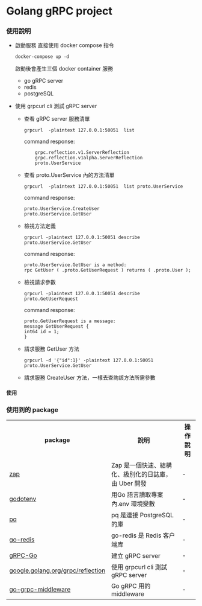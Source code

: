 # Golang  gRPC project

### 使用說明
* 啟動服務
    直接使用 docker compose 指令
    ```
    docker-compose up -d
    ```

    啟動後會產生三個 docker container 服務 
    * go gRPC server
    * redis
    * postgreSQL
* 使用 grpcurl cli 測試 gRPC server 
  
    * 查看 gRPC server 服務清單
        ```
        grpcurl  -plaintext 127.0.0.1:50051  list
        ```
        command response:
        ```
            grpc.reflection.v1.ServerReflection
            grpc.reflection.v1alpha.ServerReflection
            proto.UserService
        ```
    * 查看 proto.UserService 內的方法清單
        ```
        grpcurl  -plaintext 127.0.0.1:50051  list proto.UserService
        ```
        command response:
        ```
        proto.UserService.CreateUser
        proto.UserService.GetUser
        ```
    * 檢視方法定義
        ```
        grpcurl -plaintext 127.0.0.1:50051 describe proto.UserService.GetUser
        ```
        command response:
        ```
        proto.UserService.GetUser is a method:
        rpc GetUser ( .proto.GetUserRequest ) returns ( .proto.User );
        ```
    * 檢視請求參數
        ```
        grpcurl -plaintext 127.0.0.1:50051 describe proto.GetUserRequest
        ```
        command response:
        ```
        proto.GetUserRequest is a message:
        message GetUserRequest {
        int64 id = 1;
        }
        ```
    * 請求服務 GetUser 方法
        ```
        grpcurl -d '{"id":1}' -plaintext 127.0.0.1:50051 proto.UserService.GetUser
        ```
    * 請求服務 CreateUser 方法，一樣去查詢該方法所需參數

#### 使用

### 使用到的 package
<table>
    <th>package</th>
    <th>說明</th>
    <th>操作說明</th>
    <tr>
        <td><a href="https://github.com/spf13/viper" target="_blank">zap</a></td>
        <td>Zap 是一個快速、結構化、級別化的日誌庫，由 Uber 開發</td>
        <td>-</td>
    </tr>
    <tr>
        <td><a href="https://github.com/joho/godotenv" target="_blank">godotenv</a></td>
        <td>用Go 語言讀取專案內.env 環境變數</td>
        <td>-</td>
    </tr>
    <tr>
        <td><a href="https://github.com/lib/pq" target="_blank">pq
</a></td>
        <td>pq 是連接 PostgreSQL 的庫</td>
        <td> - </td>
    </tr>
    <tr>
        <td><a href="https://github.com/redis/go-redis/v9" target="_blank">go-redis</a></td>
        <td>go-redis 是 Redis 客户端库</td>
        <td> - </td>
    </tr>
    <tr>
        <td><a href="https://github.com/grpc/grpc-go" target="_blank">gRPC-Go</a></td>
        <td>建立 gRPC server</td>
        <td> - </td>
    </tr>
    <tr>
        <td><a href="https://github.com/grpc/grpc-go" target="_blank">google.golang.org/grpc/reflection</a></td>
        <td>使用 grpcurl cli 測試 gRPC server </td>
        <td> - </td>
    </tr>
    <tr>
        <td><a href="https://github.com/grpc-ecosystem/go-grpc-middleware" target="_blank">go-grpc-middleware</a></td>
        <td>Go gRPC 用的 middleware </td>
        <td> - </td>
    </tr>
    
</table>